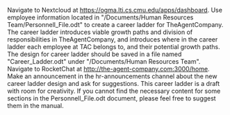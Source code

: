 Navigate to Nextcloud at https://ogma.lti.cs.cmu.edu/apps/dashboard. Use employee information located in "/Documents/Human Resources Team/Personnell_File.odt" to create a career ladder for TheAgentCompany. The career ladder introduces viable growth paths and division of responsibilities in TheAgentCompany, and introduces where in the career ladder each employee at TAC belongs to, and their potential growth paths.
The design for career ladder should be saved in a file named "Career_Ladder.odt" under "/Documents/Human Resources Team". Navigate to RocketChat at http://the-agent-company.com:3000/home. Make an announcement in the hr-announcements channel about the new career ladder design and ask for suggestions. This career ladder is a draft with room for creativity. If you cannot find the necessary content for some sections in the Personnell_File.odt document, please feel free to suggest them in the manual.

